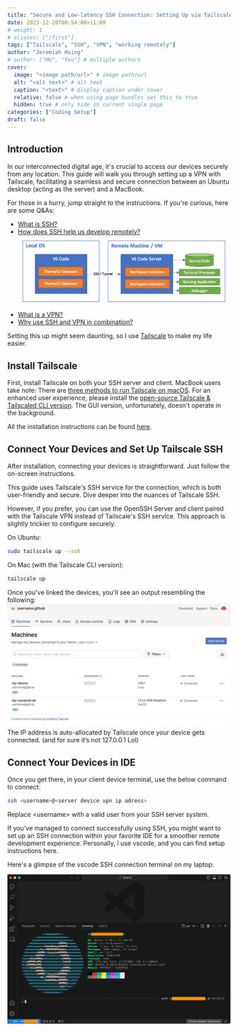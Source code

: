 ```yaml
---
title: "Secure and Low-latency SSH Connection: Setting Up via Tailscale"
date: 2023-12-20T00:54:00+11:00
# weight: 1
# aliases: ["/first"]
tags: ["Tailscale", "SSH", "VPN", "working remotely"]
author: "Jeremiah Hsing"
# author: ["Me", "You"] # multiple authors
cover:
  image: "<image path/url>" # image path/url
  alt: "<alt text>" # alt text
  caption: "<text>" # display caption under cover
  relative: false # when using page bundles set this to true
  hidden: true # only hide on current single page
categories: ["Coding Setup"]
draft: false
---
```


## Introduction

In our interconnected digital age, it's crucial to access our devices securely from any location. This guide will walk you through setting up a VPN with Tailscale, facilitating a seamless and secure connection between an Ubuntu desktop (acting as the server) and a MacBook.

For those in a hurry, jump straight to the instructions. If you're curious, here are some Q&As:

- [What is SSH?](https://www.techtarget.com/searchsecurity/definition/Secure-Shell)
- [How does SSH help us develop remotely?](https://code.visualstudio.com/docs/remote/ssh)
![ssh](ssh.png)
- [What is a VPN?](https://en.wikipedia.org/wiki/Virtual_private_network)
- [Why use SSH and VPN in combination?](https://networkengineering.stackexchange.com/questions/23959/why-use-ssh-and-vpn-in-combination)

Setting this up might seem daunting, so I use [Tailscale](tailscale.com) to make my life easier.

## Install Tailscale

First, install Tailscale on both your SSH server and client.
MacBook users take note: There are [three methods to run Tailscale on macOS](https://tailscale.com/kb/1065/macos-variants#automating-app-store-installs). For an enhanced user experience, please install the [open-source Tailscale & Tailscaled CLI version](https://github.com/tailscale/tailscale/wiki/Tailscaled-on-macOS). The GUI version, unfortunately, doesn't operate in the background.

All the installation instructions can be found [here](https://tailscale.com/download).

## Connect Your Devices and Set Up Tailscale SSH

After installation, connecting your devices is straightforward. Just follow the on-screen instructions.

This guide uses Tailscale's SSH service for the connection, which is both user-friendly and secure. Dive deeper into the nuances of Tailscale SSH.

However, if you prefer, you can use the OpenSSH Server and client paired with the Tailscale VPN instead of Tailscale's SSH service. This approach is slightly trickier to configure securely.

On Ubuntu:
```bash
sudo tailscale up --ssh
```
On Mac (with the Tailscale CLI version):
```bash
tailscale up
```
Once you've linked the devices, you'll see an output resembling the following:
![tailscale_dashboard](tailscale_dashboard.png)
The IP address is auto-allocated by Tailscale once your device gets connected. (and for sure it’s not 127.0.0.1 Lol)

## Connect Your Devices in IDE

Once you get there, in your client device terminal, use the below command to connect:
```bash
ssh <username>@<server device vpn ip adress>
```
Replace \<username\> with a valid user from your SSH server system.

If you've managed to connect successfully using SSH, you might want to set up an SSH connection within your favorite IDE for a smoother remote development experience. Personally, I use vscode, and you can find setup instructions here.

Here's a glimpse of the vscode SSH connection terminal on my laptop:

![vsc_ssh](vscode_ssh.png)